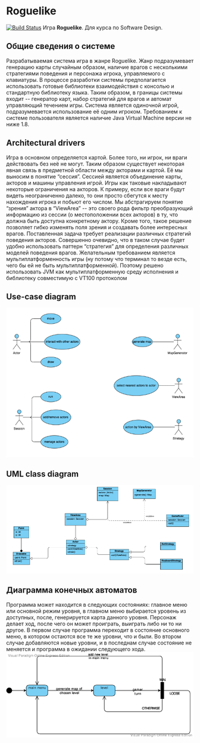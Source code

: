 # Roguelike
[![Build Status](https://travis-ci.org/akhvorov/roguelike.svg?branch=dev-1)](https://travis-ci.org/akhvorov/roguelike)
Игра **Roguelike**. Для курса по Software Design.

## Общие сведения о системе
Разрабатываемая система игра в жанре Roguelike. Жанр подразумевает генерацию карты случайным образом, наличие врагов с несколькими стратегиями поведения и персонажа игрока, управляемого с клавиатуры.
В процессе разработки системы предполагается использовать готовые библиотеки взаимодействия с консолью и стандартную библиотеку языка. Таким образом, в границы системы входит -- генератор карт, набор стратегий для врагов и автомат управляющий течением игры.
Система является одиночной игрой, подразумевается использование её одним игроком. Требованием к системе пользователя является наличие Java Virtual Machine версии не ниже 1.8. 

## Architectural drivers
Игра в основном определяется картой. Более того, ни игрок, ни враги действовать без неё не могут. Таким образом существует некоторая явная связь в предметной области между акторами и картой. Её мы выносим в понятие “сессия”. Сессией является объединение карты, акторов и машины управления игрой.
Игры как таковые накладывают некоторые ограничения на акторов. К примеру, если все враги будут видеть неограниченно далеко, то они просто сбегутся к месту нахождения игрока и побьют его числом. Мы абстрагируем понятие “зрения” актора в “ViewArea” -- это своего рода фильтр преобразующий информацию из сессии (о местоположении всех акторов) в ту, что должна быть доступна конкретному актору. Кроме того, такое решение позволяет гибко изменять поля зрения и создавать более интересных врагов.
Поставленная задача требует реализации различных стратегий поведения акторов. Совершенно очевидно, что в таком случае будет удобно использовать паттерн “стратегия” для определения различных моделей поведения врагов.
Желательным требованием является мультиплатформенность игры (ну потому что терминал то везде есть, чего бы ей не быть мультиплатформенной). Поэтому решено использовать JVM как мультиплатформенную среду исполнения и библиотеку совместимую с VT100 протоколом

## Use-case diagram

[![use-case][Use_case_diagram]][Use_case_diagram_url]

## UML class diagram
[![UML][UML_class_diagram]][UML_class_diagram_url]

## Диаграмма конечных автоматов
Программа может находится в следующих состояниях: главное меню или основной режим уровня, в главном меню выбирается уровень из доступных, после, генерируется карта данного уровня. Персонаж делает ход, после чего он может проиграть, выиграть либо ни то ни другое. В первом случае программа переходит в состояние основного меню, в котором остаются все те же уровни, что и были. Во втором случае добавляются новые уровни, и в последнам случае состояние не меняется и программа в ожидании следующего хода.
[![states][MainStateDiogram]][MainStateDiogram_url]


[Use_case_diagram]: https://github.com/akhvorov/roguelike/blob/design-documents/docs/design/Use-Case%20Diagram.png
[Use_case_diagram_url]: https://raw.githubusercontent.com/akhvorov/roguelike/design-documents/docs/design/Use-Case%20Diagram.png
[UML_class_diagram]: https://github.com/akhvorov/roguelike/blob/design-documents/docs/design/UML%20Class%20Diagram.png
[UML_class_diagram_url]: https://raw.githubusercontent.com/akhvorov/roguelike/design-documents/docs/design/UML%20Class%20Diagram.png

[MainStateDiogram]: https://github.com/akhvorov/roguelike/blob/design-documents/docs/design/MainStateDiogram.png
[MainStateDiogram_url]: https://raw.githubusercontent.com/akhvorov/roguelike/design-documents/docs/design/MainStateDiogram.png






